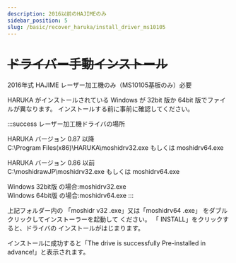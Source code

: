 ```yaml
---
description: 2016以前のHAJIMEのみ
sidebar_position: 5
slug: /basic/recover_haruka/install_driver_ms10105
---
```


# ~~ドライバー手動インストール~~

2016年式 HAJIME レーザー加工機のみ（MS10105基板のみ）必要

HARUKA がインストールされている Windows が 32bit 版か 64bit 版でファイルが異なります。 インストールする前に事前に確認してください。

:::success
レーザー加工機ドライバの場所

HARUKA バージョン 0.87 以降\
C:\Program Files(x86)\HARUKA\moshidrv32.exe もしくは moshidrv64.exe

HARUKA バージョン 0.86 以前\
C:\moshidrawJP\moshidrv32.exe もしくは moshidrv64.exe

Windows 32bit版 の場合:moshidrv32.exe  
Windows 64bit版 の場合:moshidrv64.exe
:::

上記フォルダー内の 「moshidr v32 .exe」又は「moshidrv64 .exe」 をダブルクリックしてインストーラーを起動して ください。 「 INSTALL」をクリックすると、ドライバの インストールがはじまります。

インストールに成功すると「The drive is successfully Pre-installed in advance!」と表示されます。
